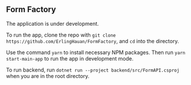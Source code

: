 ## Form Factory

The application is under development.

To run the app, clone the repo with `git clone https://github.com/ErlingHauan/FormFactory`, and `cd` into the directory.

Use the command `yarn` to install necessary NPM packages. Then run `yarn start-main-app` to run the app in development mode.

To run backend, run `dotnet run --project backend/src/FormAPI.csproj` when you are in the root directory.
